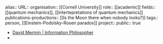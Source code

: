 alias::
URL::
organisation:: [[Cornell University]] 
role:: [[academic]] 
fields:: [[quantum mechanics]], [[intertepretations of quantum mechanics]] 
publications-productions:: [[Is the Moon there when nobody looks?]] 
tags:: person, [[Einstein-Podolsky-Rosen paradox]] 
project::
public:: true

- [David Mermin | Information Philosopher](https://www.informationphilosopher.com/solutions/scientists/mermin/)
-